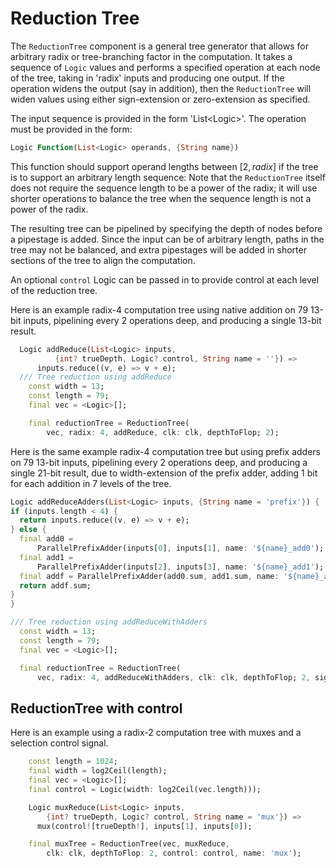 # Reduction Tree

The `ReductionTree` component is a general tree generator that allows for arbitrary radix or tree-branching factor in the computation.  It takes a sequence of `Logic` values and performs a specified operation at each node of the tree, taking in 'radix' inputs and producing one output.  If the operation widens the output (say in addition), then the `ReductionTree` will widen values using either sign-extension or zero-extension as specified.

The input sequence is provided in the form 'List\<Logic\>'.  The operation must be provided in the form:

 ```dart
 Logic Function(List<Logic> operands, {String name})
 ```

 This function should support operand lengths between $[2,radix]$ if the tree is to support an arbitrary length sequence: Note that the `ReductionTree` itself does not require the sequence length to be a power of the radix; it will use shorter operations to balance the tree when the sequence length is not a power of the radix.

The resulting tree can be pipelined by specifying the depth of nodes before a pipestage is added.  Since the input can be of arbitrary length, paths in the tree may not be balanced, and extra pipestages will be added in shorter sections of the tree to align the computation.

An optional `control` Logic can be passed in to provide control at each level of the reduction tree.

Here is an example radix-4 computation tree using native addition on 79 13-bit inputs, pipelining every 2 operations deep, and producing a single 13-bit result.

```dart
  Logic addReduce(List<Logic> inputs,
          {int? trueDepth, Logic? control, String name = ''}) =>
      inputs.reduce((v, e) => v + e);
  /// Tree reduction using addReduce
    const width = 13;
    const length = 79;
    final vec = <Logic>[];

    final reductionTree = ReductionTree(
        vec, radix: 4, addReduce, clk: clk, depthToFlop; 2);
  ```

Here is the same example radix-4 computation tree but using prefix adders on 79 13-bit inputs, pipelining every 2 operations deep, and producing a single 21-bit result, due to width-extension of the prefix adder, adding 1 bit for each addition in 7 levels of the tree.

  ```dart
Logic addReduceAdders(List<Logic> inputs, {String name = 'prefix'}) {
  if (inputs.length < 4) {
    return inputs.reduce((v, e) => v + e);
  } else {
    final add0 =
        ParallelPrefixAdder(inputs[0], inputs[1], name: '${name}_add0');
    final add1 =
        ParallelPrefixAdder(inputs[2], inputs[3], name: '${name}_add1');
    final addf = ParallelPrefixAdder(add0.sum, add1.sum, name: '${name}_addf');
    return addf.sum;
  }
}

  /// Tree reduction using addReduceWithAdders
    const width = 13;
    const length = 79;
    final vec = <Logic>[];

    final reductionTree = ReductionTree(
        vec, radix: 4, addReduceWithAdders, clk: clk, depthToFlop; 2, signExtend: true);
  ```

## ReductionTree with control  

  Here is an example using a radix-2 computation tree with muxes and a selection control signal.

```dart
    const length = 1024;
    final width = log2Ceil(length);
    final vec = <Logic>[];
    final control = Logic(width: log2Ceil(vec.length)));

    Logic muxReduce(List<Logic> inputs,
        {int? trueDepth, Logic? control, String name = 'mux'}) =>
      mux(control![trueDepth!], inputs[1], inputs[0]);

    final muxTree = ReductionTree(vec, muxReduce,
        clk: clk, depthToFlop: 2, control: control, name: 'mux');
```

